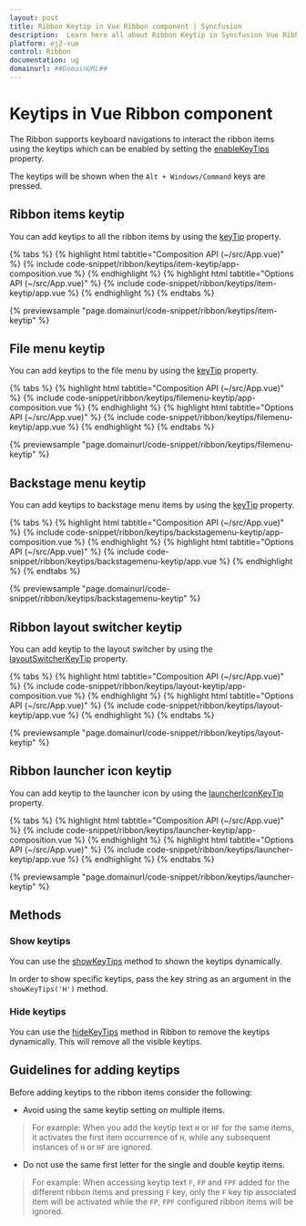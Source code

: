 ```yaml
---
layout: post
title: Ribbon Keytip in Vue Ribbon component | Syncfusion
description:  Learn here all about Ribbon Keytip in Syncfusion Vue Ribbon component of Syncfusion Essential JS 2 and more.
platform: ej2-vue
control: Ribbon
documentation: ug
domainurl: ##DomainURL##
---
```


# Keytips in Vue Ribbon component

The Ribbon supports keyboard navigations to interact the ribbon items using the keytips which can be enabled by setting the [enableKeyTips](https://ej2.syncfusion.com/vue/documentation/api/ribbon#enablekeytips) property.

The keytips will be shown when the `Alt + Windows/Command` keys are pressed.

## Ribbon items keytip

You can add keytips to all the ribbon items by using the [keyTip](https://ej2.syncfusion.com/vue/documentation/api/ribbon/ribbonItem/#keytip) property.

{% tabs %}
{% highlight html tabtitle="Composition API (~/src/App.vue)" %}
{% include code-snippet/ribbon/keytips/item-keytip/app-composition.vue %}
{% endhighlight %}
{% highlight html tabtitle="Options API (~/src/App.vue)" %}
{% include code-snippet/ribbon/keytips/item-keytip/app.vue %}
{% endhighlight %}
{% endtabs %}
        
{% previewsample "page.domainurl/code-snippet/ribbon/keytips/item-keytip" %}

## File menu keytip

You can add keytips to the file menu by using the [keyTip](https://ej2.syncfusion.com/vue/documentation/api/ribbon/fileMenuSettings/#keytip) property.

{% tabs %}
{% highlight html tabtitle="Composition API (~/src/App.vue)" %}
{% include code-snippet/ribbon/keytips/filemenu-keytip/app-composition.vue %}
{% endhighlight %}
{% highlight html tabtitle="Options API (~/src/App.vue)" %}
{% include code-snippet/ribbon/keytips/filemenu-keytip/app.vue %}
{% endhighlight %}
{% endtabs %}
        
{% previewsample "page.domainurl/code-snippet/ribbon/keytips/filemenu-keytip" %}

## Backstage menu keytip

You can add keytips to backstage menu items by using the [keyTip](https://ej2.syncfusion.com/vue/documentation/api/ribbon/backstageItem/#keytip) property.

{% tabs %}
{% highlight html tabtitle="Composition API (~/src/App.vue)" %}
{% include code-snippet/ribbon/keytips/backstagemenu-keytip/app-composition.vue %}
{% endhighlight %}
{% highlight html tabtitle="Options API (~/src/App.vue)" %}
{% include code-snippet/ribbon/keytips/backstagemenu-keytip/app.vue %}
{% endhighlight %}
{% endtabs %}
        
{% previewsample "page.domainurl/code-snippet/ribbon/keytips/backstagemenu-keytip" %}

## Ribbon layout switcher keytip

You can add keytip to the layout switcher by using the [layoutSwitcherKeyTip](https://ej2.syncfusion.com/vue/documentation/api/ribbon/ribbonModel/#layoutswitcherkeytip) property.

{% tabs %}
{% highlight html tabtitle="Composition API (~/src/App.vue)" %}
{% include code-snippet/ribbon/keytips/layout-keytip/app-composition.vue %}
{% endhighlight %}
{% highlight html tabtitle="Options API (~/src/App.vue)" %}
{% include code-snippet/ribbon/keytips/layout-keytip/app.vue %}
{% endhighlight %}
{% endtabs %}
        
{% previewsample "page.domainurl/code-snippet/ribbon/keytips/layout-keytip" %}

## Ribbon launcher icon keytip

You can add keytip to the launcher icon by using the [launcherIconKeyTip](https://ej2.syncfusion.com/vue/documentation/api/ribbon/ribbonGroup/#launchericonkeytip) property.

{% tabs %}
{% highlight html tabtitle="Composition API (~/src/App.vue)" %}
{% include code-snippet/ribbon/keytips/launcher-keytip/app-composition.vue %}
{% endhighlight %}
{% highlight html tabtitle="Options API (~/src/App.vue)" %}
{% include code-snippet/ribbon/keytips/launcher-keytip/app.vue %}
{% endhighlight %}
{% endtabs %}
        
{% previewsample "page.domainurl/code-snippet/ribbon/keytips/launcher-keytip" %}

## Methods

### Show keytips

You can use the [showKeyTips](https://ej2.syncfusion.com/vue/documentation/api/ribbon/ribbonKeyTip/#showkeytips) method to shown the keytips dynamically.

In order to show specific keytips, pass the key string as an argument in the `showKeyTips('H')` method.

### Hide keytips

You can use the [hideKeyTips](https://ej2.syncfusion.com/vue/documentation/api/ribbon/ribbonKeyTip/#hidekeytips) method in Ribbon to remove the keytips dynamically. This will remove all the visible keytips.

## Guidelines for adding keytips

Before adding keytips to the ribbon items consider the following:

* Avoid using the same keytip setting on multiple items.

> For example: When you add the keytip text `H` or `HF` for the same items, it activates the first item occurrence of `H`, while any subsequent instances of `H` or `HF` are ignored.
* Do not use the same first letter for the single and double keytip items.

> For example: When accessing keytip text `F`, `FP` and `FPF` added for the different ribbon items and pressing `F` key, only the `F` key tip associated item will be activated while the `FP`, `FPF` configured ribbon items will be ignored.